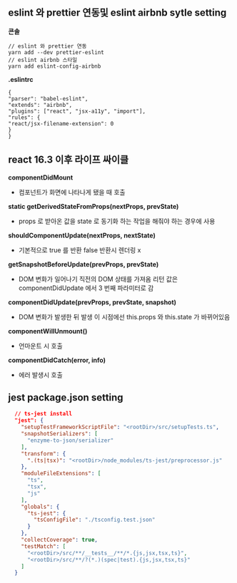 ## eslint 와 prettier 연동및 eslint airbnb sytle setting

**콘솔**

```
// eslint 와 prettier 연동
yarn add --dev prettier-eslint
// eslint airbnb 스타일
yarn add eslint-config-airbnb

```

**.eslintrc**

```
{
"parser": "babel-eslint",
"extends": "airbnb",
"plugins": ["react", "jsx-a11y", "import"],
"rules": {
"react/jsx-filename-extension": 0
}
}
```

## react 16.3 이후 라이프 싸이클

**componentDidMount**

- 컴포넌트가 화면에 나타나게 됐을 때 호출

**static getDerivedStateFromProps(nextProps, prevState)**

- props 로 받아온 값을 state 로 동기화 하는 작업을 해줘야 하는 경우에 사용

**shouldComponentUpdate(nextProps, nextState)**

- 기본적으로 true 를 반환 false 반환시 렌더링 x

**getSnapshotBeforeUpdate(prevProps, prevState)**

- DOM 변화가 일어나기 직전의 DOM 상태를 가져옴 리턴 값은 componentDidUpdate 에서 3 번째 파라미터로 감

**componentDidUpdate(prevProps, prevState, snapshot)**

- DOM 변화가 발생한 뒤 발생 이 시점에선 this.props 와 this.state 가 바뀌어있음

**componentWillUnmount()**

- 언마운트 시 호출

**componentDidCatch(error, info)**

- 에러 발생시 호출

## jest package.json setting

```json
  // ts-jest install
  "jest": {
    "setupTestFrameworkScriptFile": "<rootDir>/src/setupTests.ts",
    "snapshotSerializers": [
      "enzyme-to-json/serializer"
    ],
    "transform": {
      ".(ts|tsx)": "<rootDir>/node_modules/ts-jest/preprocessor.js"
    },
    "moduleFileExtensions": [
      "ts",
      "tsx",
      "js"
    ],
    "globals": {
      "ts-jest": {
        "tsConfigFile": "./tsconfig.test.json"
      }
    },
    "collectCoverage": true,
    "testMatch": [
      "<rootDir>/src/**/__tests__/**/*.{js,jsx,tsx,ts}",
      "<rootDir>/src/**/?(*.)(spec|test).{js,jsx,tsx,ts}"
    ]
  }
```
